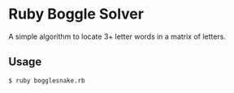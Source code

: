 Ruby Boggle Solver
==================
A simple algorithm to locate 3+ letter words in a matrix of letters.

Usage
-----
```
$ ruby bogglesnake.rb
```
